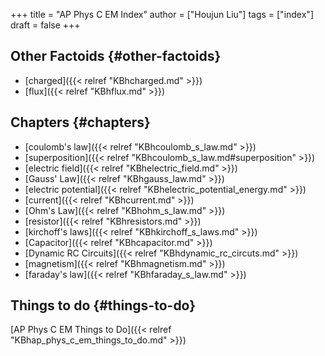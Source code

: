 +++
title = "AP Phys C EM Index"
author = ["Houjun Liu"]
tags = ["index"]
draft = false
+++

## Other Factoids {#other-factoids}

-   [charged]({{< relref "KBhcharged.md" >}})
-   [flux]({{< relref "KBhflux.md" >}})


## Chapters {#chapters}

-   [coulomb's law]({{< relref "KBhcoulomb_s_law.md" >}})
-   [superposition]({{< relref "KBhcoulomb_s_law.md#superposition" >}})
-   [electric field]({{< relref "KBhelectric_field.md" >}})
-   [Gauss' Law]({{< relref "KBhgauss_law.md" >}})
-   [electric potential]({{< relref "KBhelectric_potential_energy.md" >}})
-   [current]({{< relref "KBhcurrent.md" >}})
-   [Ohm's Law]({{< relref "KBhohm_s_law.md" >}})
-   [resistor]({{< relref "KBhresistors.md" >}})
-   [kirchoff's laws]({{< relref "KBhkirchoff_s_laws.md" >}})
-   [Capacitor]({{< relref "KBhcapacitor.md" >}})
-   [Dynamic RC Circuits]({{< relref "KBhdynamic_rc_circuts.md" >}})
-   [magnetism]({{< relref "KBhmagnetism.md" >}})
-   [faraday's law]({{< relref "KBhfaraday_s_law.md" >}})


## Things to do {#things-to-do}

[AP Phys C EM Things to Do]({{< relref "KBhap_phys_c_em_things_to_do.md" >}})
